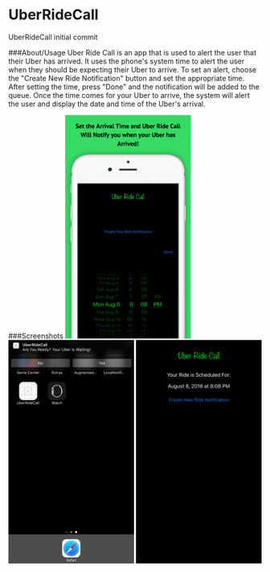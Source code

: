 # UberRideCall
UberRideCall initial commit

###About/Usage
Uber Ride Call is an app that is used to alert the user that their Uber has arrived. It uses the phone's system time to alert the 
user when they should be expecting their Uber to arrive. To set an alert, choose the "Create New Ride Notification" button and 
set the appropriate time. After setting the time, press "Done" and the notification will be added to the queue. Once the time comes
for your Uber to arrive, the system will alert the user and display the date and time of the Uber's arrival.

###Screenshots
<img src="https://github.com/millz60/UberRideCall/blob/master/UberRideCallScreenshot2.jpeg?raw=true" width="250">
<img src="https://github.com/millz60/UberRideCall/blob/master/Simulator%20Screen%20Shot%20Aug%208,%202016,%208.08.55%20PM.png?raw=true" width="250">
<img src="https://github.com/millz60/UberRideCall/blob/master/Simulator%20Screen%20Shot%20Aug%208,%202016,%208.09.04%20PM.png?raw=true" width="250">
